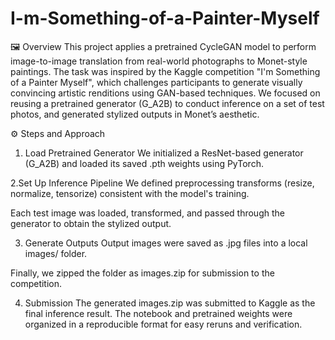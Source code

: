 # I-m-Something-of-a-Painter-Myself
🖼️ Overview
This project applies a pretrained CycleGAN model to perform image-to-image translation from real-world photographs to Monet-style paintings. The task was inspired by the Kaggle competition "I'm Something of a Painter Myself", which challenges participants to generate visually convincing artistic renditions using GAN-based techniques.
We focused on reusing a pretrained generator (G_A2B) to conduct inference on a set of test photos, and generated stylized outputs in Monet’s aesthetic.

⚙️ Steps and Approach
1. Load Pretrained Generator
We initialized a ResNet-based generator (G_A2B) and loaded its saved .pth weights using PyTorch.

2.Set Up Inference Pipeline
We defined preprocessing transforms (resize, normalize, tensorize) consistent with the model's training.

Each test image was loaded, transformed, and passed through the generator to obtain the stylized output.

3. Generate Outputs
Output images were saved as .jpg files into a local images/ folder.

Finally, we zipped the folder as images.zip for submission to the competition.

4. Submission
The generated images.zip was submitted to Kaggle as the final inference result.
The notebook and pretrained weights were organized in a reproducible format for easy reruns and verification.

